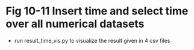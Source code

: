 # Fig 10-11   Insert time and select time over all numerical datasets
+ run result_time_vis.py to visualize the result given in 4 csv files